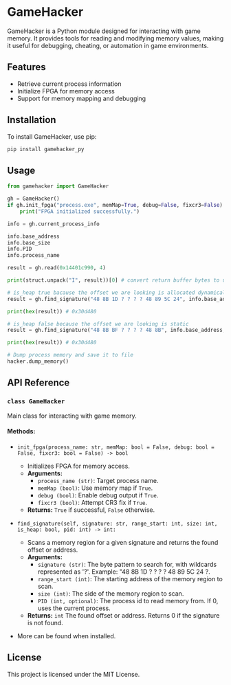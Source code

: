# GameHacker

GameHacker is a Python module designed for interacting with game memory. It provides tools for reading and modifying memory values, making it useful for debugging, cheating, or automation in game environments.

## Features
- Retrieve current process information
- Initialize FPGA for memory access
- Support for memory mapping and debugging

## Installation
To install GameHacker, use pip:

```sh
pip install gamehacker_py
```

## Usage

```python
from gamehacker import GameHacker

gh = GameHacker()
if gh.init_fpga("process.exe", memMap=True, debug=False, fixcr3=False):
    print("FPGA initialized successfully.")

info = gh.current_process_info

info.base_address
info.base_size
info.PID
info.process_name

result = gh.read(0x14401c990, 4)

print(struct.unpack("I", result))[0] # convert return buffer bytes to uint32 value

# is_heap true bacause the offset we are looking is allocated dynamically
result = gh.find_signature("48 8B 1D ? ? ? ? 48 89 5C 24", info.base_address, info.base_size, True, info.PID)

print(hex(result)) # 0x30d480

# is_heap false because the offset we are looking is static 
result = gh.find_signature("48 8B BF ? ? ? ? 48 8B", info.base_address, info.base_size, False, info.PID)

print(hex(result)) # 0x30d480

# Dump process memory and save it to file
hacker.dump_memory()
```

## API Reference

### `class GameHacker`
Main class for interacting with game memory.

#### Methods:
- `init_fpga(process_name: str, memMap: bool = False, debug: bool = False, fixcr3: bool = False) -> bool`
  - Initializes FPGA for memory access.
  - **Arguments:**
    - `process_name (str)`: Target process name.
    - `memMap (bool)`: Use memory map if `True`.
    - `debug (bool)`: Enable debug output if `True`.
    - `fixcr3 (bool)`: Attempt CR3 fix if `True`.
  - **Returns:** `True` if successful, `False` otherwise.

- `find_signature(self, signature: str, range_start: int, size: int, is_heap: bool, pid: int) -> int:`
  - Scans a memory region for a given signature and returns the found offset or address.
  - **Arguments:**
    - `signature (str)`: The byte pattern to search for, with wildcards represented as '?'. Example: "48 8B 1D ? ? ? ? 48 89 5C 24 ?.
    - `range_start (int)`: The starting address of the memory region to scan.
    - `size (int)`: The side of the memory region to scan.
    - `PID (int, optional)`: The process id to read memory from. If 0, uses the current process.
  - **Returns:** `int` The found offset or address. Returns 0 if the signature is not found.

- More can be found when installed.

## License
This project is licensed under the MIT License.
